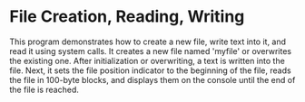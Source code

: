 # File Creation, Reading, Writing

This program demonstrates how to create a new file, write text into it, and read it using system calls. It creates a new file named 'myfile' or overwrites the existing one. After initialization or overwriting, a text is written into the file. Next, it sets the file position indicator to the beginning of the file, reads the file in 100-byte blocks, and displays them on the console until the end of the file is reached.
